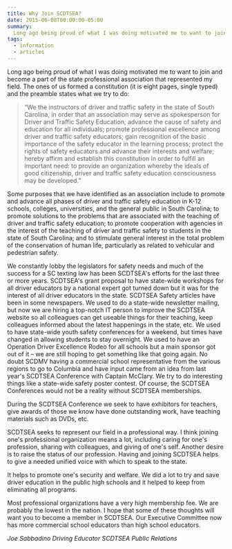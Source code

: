 ```yaml
---
title: Why Join SCDTSEA?
date: 2015-06-08T00:00:00-05:00
summary:
  Long ago being proud of what I was doing motivated me to want to join and become a part of the state professional association that represented my field. The ones of us formed a constitution (it is eight pages, single typed) and the preamble states what we try to do...
tags:
  - information
  - articles
---
```

Long ago being proud of what I was doing motivated me to want to join and become a part of the state professional association that represented my field. The ones of us formed a constitution (it is eight pages, single typed) and the preamble states what we try to do:

  > &ldquo;We the instructors of driver and traffic safety in the state of South Carolina, in order that an association may serve as spokesperson for Driver and Traffic Safety Education, advance the cause of safety and education for all individuals; promote professional excellence among driver and traffic safety educators; gain recognition of the basic importance of the safety educator in the learning process; protect the rights of safety educators and advance their interests and welfare; hereby affirm and establish this constitution in order to fulfill an important need: to provide an organization whereby the ideals of good citizenship, driver and traffic safety education consciousness may be developed.&rdquo;

Some purposes that we have identified as an association include to promote and advance all phases of driver and traffic safety education in K-12 schools, colleges, universities, and the general public in South Carolina; to promote solutions to the problems that are associated with the teaching of driver and traffic safety education; to promote cooperation with agencies in the interest of the teaching of driver and traffic safety to students in the state of South Carolina; and to stimulate general interest in the total problem of the conservation of human life, particularly as related to vehicular and pedestrian safety.

We constantly lobby the legislators for safety needs and much of the success for a SC texting law has been SCDTSEA's efforts for the last three or more years. SCDTSEA's grant proposal to have state-wide workshops for all driver educators by a national expert got turned down but it was for the interest of all driver educators in the state. SCDTSEA Safety articles have been in some newspapers. We used to do a state-wide newsletter mailing, but now we are hiring a top-notch IT person to improve the SCDTSEA website so all colleagues can get useable things for their teaching, keep colleagues informed about the latest happenings in the state, etc. We used to have state-wide youth safety conferences for a weekend, but times have changed in allowing students to stay overnight. We used to have an Operation Driver Excellence Rodeo for all schools but a main sponsor got out of it – we are still hoping to get something like that going again. No doubt SCDMV having a commercial school representative from the various regions to go to Columbia and have input came from an idea from last year's SCDTSEA Conference with Captain McClary. We try to do interesting things like a state-wide safety poster contest. Of course, the SCDTSEA Conferences would not be a reality without SCDTSEA memberships.

During the SCDTSEA Conference we seek to have exhibitors for teachers, give awards of those we know have done outstanding work, have teaching materials such as DVDs, etc.

SCDTSEA seeks to represent our field in a professional way. I think joining one's professional organization means a lot, including caring for one's profession, sharing with colleagues, and giving of one's self. Another desire is to raise the status of our profession. Having and joining SCDTSEA helps to give a needed unified voice with which to speak to the state.

It helps to promote one's security and welfare. We did a lot to try and save driver education in the public high schools and it helped to keep from eliminating all programs.

Most professional organizations have a very high membership fee. We are probably the lowest in the nation. I hope that some of these thoughts will want you to become a member in SCDTSEA. Our Executive Committee now has more commercial school educators than high school educators.

*Joe Sabbadino*
*Driving Educator*
*SCDTSEA Public Relations*
